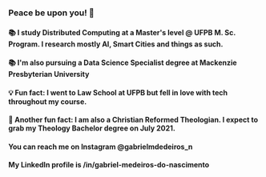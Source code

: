 ### Peace be upon you! 👋

#### 📚 I study Distributed Computing at a Master's level @ UFPB M. Sc. Program. I research mostly AI, Smart Cities and things as such.

#### 📚 I'm also pursuing a Data Science Specialist degree at Mackenzie Presbyterian University

#### 💡 Fun fact: I went to Law School at UFPB but fell in love with tech throughout my course. 

#### 🌱 Another fun fact: I am also a Christian Reformed Theologian. I expect to grab my Theology Bachelor degree on July 2021.

#### You can reach me on Instagram @gabrielmdedeiros_n

#### My LinkedIn profile is /in/gabriel-medeiros-do-nascimento

<!--
**gmnmedeiros/gmnmedeiros** is a ✨ _special_ ✨ repository because its `README.md` (this file) appears on your GitHub profile.

Here are some ideas to get you started:

- 🔭 I’m currently working on ...
- 🌱 I’m currently learning ...
- 👯 I’m looking to collaborate on ...
- 🤔 I’m looking for help with ...
- 💬 Ask me about ...
- 📫 How to reach me: ...
- 😄 Pronouns: ...
- ⚡ Fun fact: ...
-->
